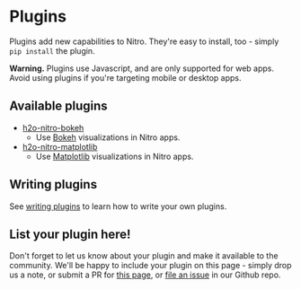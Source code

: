 # Plugins

Plugins add new capabilities to Nitro. They're easy to install, too - simply `pip install` the plugin.

**Warning.** Plugins use Javascript, and are only supported for web apps. Avoid using plugins if you're targeting mobile or
desktop apps.

## Available plugins

- [h2o-nitro-bokeh](https://github.com/h2oai/nitro-bokeh)
    - Use [Bokeh](https://docs.bokeh.org/en/latest/) visualizations in Nitro apps.
- [h2o-nitro-matplotlib](https://github.com/h2oai/nitro-matplotlib)
    - Use [Matplotlib](https://matplotlib.org/stable/index.html) visualizations in Nitro apps.

## Writing plugins

See [writing plugins](writing-plugins.md) to learn how to write your own plugins.

## List your plugin here!

Don't forget to let us know about your plugin and make it available to the community. We'll be happy to include your
plugin on this page - simply drop us a note, or submit a PR
for [this page](https://github.com/h2oai/nitro/blob/main/docs/plugins.md),
or [file an issue](https://github.com/h2oai/nitro/issues/new/choose) in our Github repo.
